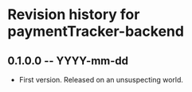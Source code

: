 # Revision history for paymentTracker-backend

## 0.1.0.0 -- YYYY-mm-dd

* First version. Released on an unsuspecting world.
